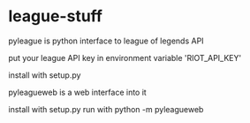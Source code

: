 # league-stuff

pyleague is python interface to league of legends API

put your league API key in environment variable 'RIOT_API_KEY'

install with setup.py

pyleagueweb is a web interface into it

install with setup.py
run with python -m pyleagueweb
